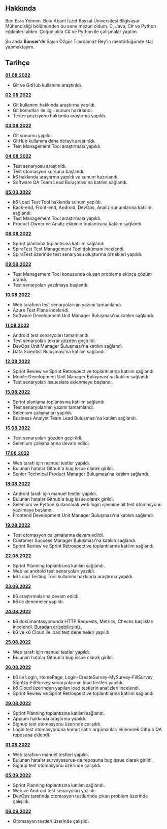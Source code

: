 ## Hakkında

Ben Esra Yelmen. Bolu Abant İzzet Baysal Üniversitesi Bilgisayar Mühendisliği bölümünden bu sene mezun oldum. C, Java, C# ve Python eğitimleri aldım.
Çoğunlukla C# ve Python ile çalışmalar yaptım. 

Şu anda **Bimser**'de Sayın Özgür Tıpırdamaz Bey'in mentörlüğünde staj yapmaktayım.

## Tarihçe

[**01.08.2022**](https://github.com/bimser-intern/docs/issues/103)

- Git ve GitHub kullanımı araştırıldı.

[**02.08.2022**](https://github.com/bimser-intern/docs/issues/103)

- Git kullanımı hakkında araştırma yapıldı.
- Git komutları ile ilgili sunum hazırlandı.
- Tester pozisyonu hakkında araştırma yapıldı.

[**03.08.2022**](https://github.com/bimser-intern/docs/issues/103)

- Git sunumu yapıldı.
- GitHub kullanımı daha detaylı araştırıldı.
- Test Management Tool araştırması yapıldı.

[**04.08.2022**](https://github.com/bimser-intern/docs/issues/145)

- Test senaryosu araştırıldı.
- Test otomasyon kursuna başlandı.
- k6 hakkında araştırma yapıldı ve sunum hazırlandı.
- Software QA Team Lead Buluşması'na katılım sağlandı.

[**05.08.2022**](https://github.com/bimser-intern/docs/issues/181)

- k6 Load Test Tool hakkında sunum yapıldı.
- Back-end, Front-end, Android, DevOps, Analiz sunumlarına katılım sağlandı.
- Test Management Tool araştırması yapıldı.
- Product Owner ve Analiz ekibinin toplantısına katılım sağlandı.

[**08.08.2022**](https://github.com/bimser-intern/docs/issues/196)

- Sprint planlama toplantısına katılım sağlandı.
- SpiraTest Test Management Tool dokümanı incelendi.
- SpiraTest üzerinde test senaryosu oluşturma örnekleri yapıldı.

[**09.08.2022**](https://github.com/bimser-intern/docs/issues/220)

- Test Management Tool konusunda oluşan probleme ekipçe çözüm arandı.
- Test senaryoları yazılmaya başlandı.

[**10.08.2022**](https://github.com/bimser-intern/docs/issues/243)

- Web tarafının test senaryolarının yazımı tamamlandı.
- Azure Test Plans incelendi.
- Software Development Unit Manager Buluşması'na katılım sağlandı.

[**11.08.2022**](https://github.com/bimser-intern/docs/issues/278)

- Android test senaryoları tamamlandı.
- Test senaryoları tekrar gözden geçirildi.
- DevOps Unit Manager Buluşması'na katılım sağlandı.
- Data Scientist Buluşması'na katılım sağlandı.

[**12.08.2022**](https://github.com/bimser-intern/docs/issues/318)

- Sprint Review ve Sprint Retrospective toplantılarına katılım sağlandı.
- Mobile Development Unit Manager Buluşması'na katılım sağlandı.
- Test senaryoları Issueslara eklenmeye başlandı.

[**15.08.2022**](https://github.com/bimser-intern/docs/issues/318)

- Sprint planlama toplantısına katılım sağlandı.
- Test senaryolarının yazımı tamamlandı.
- Selenium çalışmaları yapıldı.
- Business Analyst Team Lead Buluşması'na katılım sağlandı.

[**16.08.2022**](https://github.com/bimser-intern/docs/issues/382)

- Test senaryoları gözden geçirildi.
- Selenium çalışmalarına devam edildi.

[**17.08.2022**](https://github.com/bimser-intern/docs/issues/382)

- Web tarafı için manuel testler yapıldı.
- Bulunan hatalar Github'a bug issue olarak girildi.
- Senior Technical Product Manager Buluşması'na katılım sağlandı.

[**18.08.2022**](https://github.com/bimser-intern/docs/issues/382)

- Android tarafı için manuel testler yapıldı.
- Bulunan hatalar Github'a bug issue olarak girildi.
- Selenium ve Python kullanılarak web login işlemine ait test otomasyonu yazılmaya başlandı.
- Frontend Development Unit Manager Buluşması'na katılım sağlandı.

[**19.08.2022**](https://github.com/bimser-intern/docs/issues/382)

- Test otomasyon çalışmalarına devam edildi.
- Customer Success Manager Buluşması'na katılım sağlandı. 
- Sprint Review ve Sprint Retrospective toplantılarına katılım sağlandı.

[**22.08.2022**](https://github.com/bimser-intern/docs/issues/407)

- Sprint Planning toplantısına katılım sağlandı.
- Web ve android test senaryoları yazıldı.
- k6 Load Testing Tool kullanımı hakkında araştırma yapıldı.

[**23.08.2022**](https://github.com/bimser-intern/docs/issues/407)

- k6 araştırmalarına devam edildi.
- k6 ile denemeler yapıldı.

[**24.08.2022**](https://github.com/bimser-intern/docs/issues/445)

- k6 dokümantasyonunda HTTP Requests, Metrics, Checks başlıkları incelendi. [Buradan erişebilirsiniz.](https://k6.io/docs/)
- k6 ve k6 Cloud ile load test denemeleri yapıldı.

[**25.08.2022**](https://github.com/bimser-intern/docs/issues/474)

- Web tarafı için manuel testler yapıldı.
- Bulunan hatalar Github'a bug issue olarak girildi.

[**26.08.2022**](https://github.com/bimser-intern/docs/issues/502)

- k6 ile Login, HomePage, Login-CreateSurvey-MySurvey-FillSurvey, SignUp-FillSurvey senaryolarının load testleri yapıldı.
- k6 Cloud üzerinden yapılan load testlerin analizleri incelendi.
- Sprint Review ve Sprint Retrospective toplantılarına katılım sağlandı.

[**29.08.2022**](https://github.com/bimser-intern/docs/issues/523)

- Sprint Planning toplantısına katılım sağlandı.
- Appium hakkında araştırma yapıldı.
- Signup test otomasyonu üzerinde çalışıldı.
- Login test otomasyonuna komut satırı argümanları eklenerek Github QA reposuna eklendi.

[**31.08.2022**](https://github.com/bimser-intern/docs/issues/546)

- Web tarafının manuel testleri yapıldı.
- Bulunan hatalar surveysaurus-qa reposuna bug issue olarak girildi.
- Signup test otomasyonu üzerinde çalışıldı.

[**05.09.2022**](https://github.com/bimser-intern/docs/issues/598)

- Sprint Planning toplantısına katılım sağlandı.
- Web ve Android test senaryoları yazıldı.
- DevOps tarafında otomasyon testlerinde çıkan problem üzerinde çalışıldı.

[**06.09.2022**](https://github.com/bimser-intern/docs/issues/598)

- Otomasyon testleri üzerinde çalışıldı.
